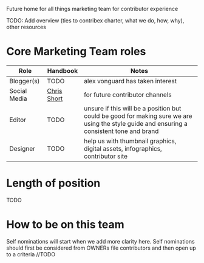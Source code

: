 Future home for all things marketing team for contributor experience

TODO: Add overview (ties to contribex charter, what we do, how, why), other resources

# Core Marketing Team roles

| Role | Handbook | Notes |
| --- | --- | --- |
| Blogger(s) | TODO | alex vonguard has taken interest |
| Social Media | [Chris Short](https://github.com/chris-short) | for future contributor channels |
| Editor | TODO | unsure if this will be a position but could be good for making sure we are using the style guide and ensuring a consistent tone and brand |
| Designer | TODO | help us with thumbnail graphics, digital assets, infographics, contributor site |

# Length of position
TODO

# How to be on this team
Self nominations will start when we add more clarity here. Self nominations should
first be considered from OWNERs file contributors and then open up to a criteria //TODO
